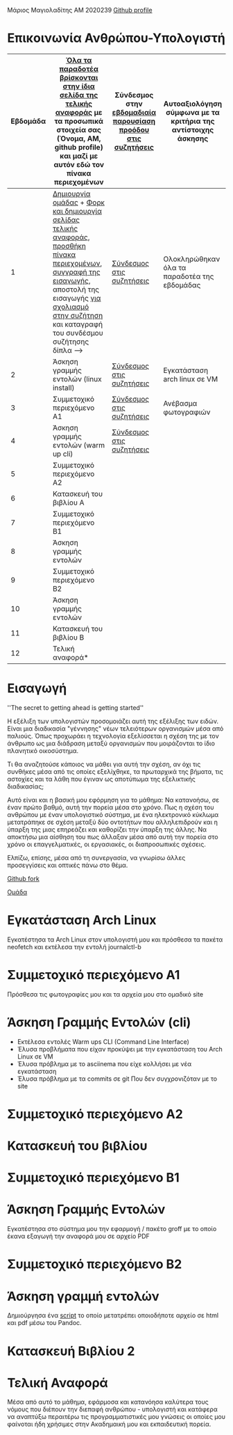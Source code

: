 Μάριος Μαγιολαδίτης
ΑΜ 2020239
[Github profile](https://github.com/p20magi)

# Επικοινωνία Ανθρώπου-Υπολογιστή

| Εβδομάδα | [Όλα τα παραδοτέα βρίσκονται στην ίδια σελίδα της τελικής αναφοράς](https://courses-ionio.github.io/help/deliverables/) με τα προσωπικά στοιχεία σας (Όνομα, ΑΜ, github profile) και μαζί με αυτόν εδώ τον πίνακα περιεχομένων | Σύνδεσμος στην [εβδομαδιαία παρουσίαση προόδου στις συζητήσεις](https://github.com/courses-ionio/help/discussions/categories/show-and-tell) | Αυτοαξιολόγηση σύμφωνα με τα κριτήρια της αντίστοιχης άσκησης |
| --- | --- | --- | --- |
| 1 |  [Δημιουργία ομάδας](https://github.com/courses-ionio/hci/discussions/1794) + [Φορκ και δημιουργία σελίδας τελικής αναφοράς](https://courses-ionio.github.io/help/guide/), [προσθήκη πίνακα περιεχομένων](https://raw.githubusercontent.com/courses-ionio/hci/master/README.md), [συγγραφή της εισαγωγής](https://courses-ionio.github.io/help/intro/), αποστολή της εισαγωγής [για σχολιασμό στην συζήτηση](https://github.com/courses-ionio/help/discussions/categories/show-and-tell) και καταγραφή του συνδέσμου συζήτησης δίπλα --> | [Σύνδεσμος στις συζητήσεις](https://github.com/courses-ionio/help/discussions/852)| Ολοκληρώθηκαν όλα τα παραδοτέα της εβδομάδας |
| 2 | Άσκηση γραμμής εντολών (linux install) | [Σύνδεσμος στις συζητήσεις](https://github.com/courses-ionio/help/discussions/1423) | Εγκατάσταση arch linux σε VM | 
| 3 | Συμμετοχικό περιεχόμενο A1 | [Σύνδεσμος στις συζητήσεις](https://github.com/courses-ionio/help/discussions/1212) | Ανέβασμα φωτογραφιών | |
| 4 | Άσκηση γραμμής εντολών (warm up cli)   | [Σύνδεσμος στις συζητήσεις](https://github.com/courses-ionio/help/discussions/1386) | |
| 5 | Συμμετοχικό περιεχόμενο A2 | | |
| 6 | Κατασκευή του βιβλίου Α | | |
| 7 | Συμμετοχικό περιεχόμενο B1 | | |
| 8 | Άσκηση γραμμής εντολών | | |
| 9 | Συμμετοχικό περιεχόμενο B2 | | |
| 10 | Άσκηση γραμμής εντολών | | |
| 11 | Κατασκευή του βιβλίου Β | | |
| 12 | Τελική αναφορά* | | |

# Εισαγωγή

''The secret to getting ahead is getting started''

Η εξέλιξη των υπολογιστών προσομοιάζει αυτή της εξέλιξης των ειδών. Είναι μια διαδικασία "γέννησης" νέων τελειότερων οργανισμών μέσα από παλιούς. Όπως προχωράει η τεχνολογία εξελίσσεται η σχέση της με τον άνθρωπο ως μια διάδραση μεταξύ οργανισμών που μοιράζονται το ίδιο πλανητικό οικοσύστημα.

Τι θα αναζητούσε κάποιος να μάθει για αυτή την σχέση, αν όχι τις συνθήκες μέσα από τις οποίες εξελίχθηκε, τα πρωταρχικά της βήματα, τις αστοχίες και τα λάθη που έγιναν ως αποτύπωμα της εξελικτικής διαδικασίας;

Αυτό είναι και η βασική μου εφόρμηση για το μάθημα: Να κατανοήσω, σε έναν πρώτο βαθμό, αυτή την πορεία μέσα στο χρόνο. Πως η σχέση του ανθρώπου με έναν υπολογιστικό σύστημα, με ένα ηλεκτρονικό κύκλωμα μετατράπηκε σε σχέση μεταξύ δύο οντοτήτων που αλληλεπιδρούν και η ύπαρξη της μιας επηρεάζει και καθορίζει την ύπαρξη της άλλης. Να αποκτήσω μια αίσθηση του πως άλλαξαν μέσα από αυτή την πορεία στο χρόνο οι επαγγελματικές, οι εργασιακές, οι διαπροσωπικές σχέσεις.

Ελπίζω, επίσης, μέσα από τη συνεργασία, να γνωρίσω άλλες προσεγγίσεις και οπτικές πάνω στο θέμα.

[Github fork](https://github.com/p20magi/hci)

[Ομάδα](https://github.com/Terminal-Killers)

# Εγκατάσταση Arch Linux

Εγκατέστησα τα Arch Linux στον υπολογιστή μου και πρόσθεσα τα πακέτα neofetch και εκτέλεσα την εντολή journalctl-b

# Συμμετοχικό περιεχόμενο Α1

Πρόσθεσα τις φωτογραφίες μου και τα αρχεία μου στο ομαδικό site

# Άσκηση Γραμμής Εντολών (cli)


   * Εκτέλεσα εντολές Warm ups CLI (Command Line Interface)
   * Έλυσα προβλήματα που είχαν προκύψει με την εγκατάσταση του Arch Linux σε VM
   * Έλυσα πρόβλημα με το asciinema που είχε κολλήσει με νέα εγκατάσταση
   * Έλυσα πρόβλημα με τα commits σε git Που δεν συγχρονιζόταν με το site

# Συμμετοχικό περιεχόμενο Α2

# Κατασκευή του βιβλίου

# Συμμετοχικό περιεχόμενο Β1

# Άσκηση Γραμμής Εντολών

Εγκατέστησα στο σύστημα μου την εφαρμογή / πακέτο groff με το οποίο έκανα εξαγωγή την αναφορά μου σε αρχείο PDF

# Συμμετοχικό περιεχόμενο Β2

# Άσκηση γραμμή εντολών 

Δημιούργησα ένα [script](https://github.com/p20magi/askisi-grammis-entolon/blob/main/make.sh) το οποίο μετατρέπει οποιοδήποτε αρχείο σε html και pdf μέσω του Pandoc.

# Κατασκευή Βιβλίου 2

# Τελική Αναφορά

Μέσα από αυτό το μάθημα, εφάρμοσα και κατανόησα καλύτερα τους νόμους που διέπουν την διεπαφή ανθρώπου - υπολογιστή και κατάφερα να αναπτύξω περαιτέρω τις προγραμματιστικές μου γνώσεις οι οποίες μου φαίνοται ήδη χρήσιμες στην Ακαδημαική μου και εκπαιδευτική πορεία.
